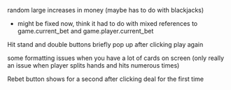 random large increases in money (maybe has to do with blackjacks)
- might be fixed now, think it had to do with mixed references to game.current_bet and game.player.current_bet

Hit stand and double buttons briefly pop up after clicking play again

some formatting issues when you have a lot of cards on screen (only really an issue when player splits hands and hits numerous times)

Rebet button shows for a second after clicking deal for the first time
